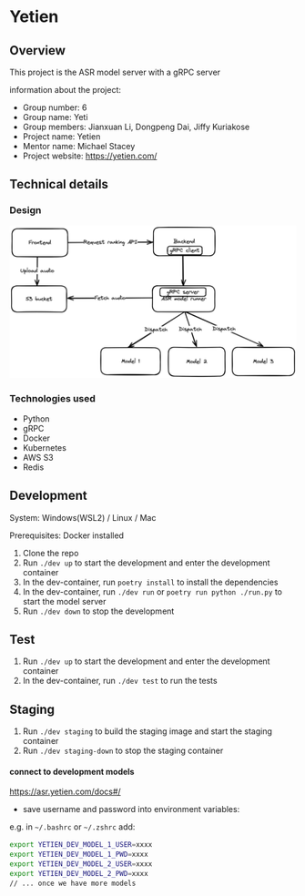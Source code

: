 # Yetien

## Overview

This project is the ASR model server with a gRPC server

information about the project:

* Group number: 6
* Group name: Yeti
* Group members: Jianxuan Li, Dongpeng Dai, Jiffy Kuriakose
* Project name: Yetien
* Mentor name: Michael Stacey
* Project website: https://yetien.com/

## Technical details

### Design

![Flow chart](./docs/flow.png)

### Technologies used

* Python
* gRPC
* Docker
* Kubernetes
* AWS S3
* Redis

## Development

System: Windows(WSL2) / Linux / Mac

Prerequisites: Docker installed

1. Clone the repo
1. Run `./dev up` to start the development and enter the development container
1. In the dev-container, run `poetry install` to install the dependencies
1. In the dev-container, run `./dev run` or `poetry run python ./run.py` to start the model server
3. Run `./dev down` to stop the development

## Test

1. Run `./dev up` to start the development and enter the development container
1. In the dev-container, run `./dev test` to run the tests

## Staging

1. Run `./dev staging` to build the staging image and start the staging container
1. Run `./dev staging-down` to stop the staging container

#### connect to development models

https://asr.yetien.com/docs#/

* save username and password into environment variables:

e.g. in `~/.bashrc` or `~/.zshrc` add:

```bash
export YETIEN_DEV_MODEL_1_USER=xxxx
export YETIEN_DEV_MODEL_1_PWD=xxxx
export YETIEN_DEV_MODEL_2_USER=xxxx
export YETIEN_DEV_MODEL_2_PWD=xxxx
// ... once we have more models
```
